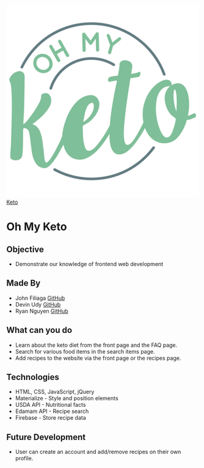 ![Oh My Keto](image/ohmyketo-logo.jpg)
[Keto](https://dmudy.github.io/OhMyKeto/index.html)
# Oh My Keto
## Objective
* Demonstrate our knowledge of frontend web development

## Made By
* John Filiaga [GitHub](https://github.com/jdfili)
* Devin Udy [GitHub](https://github.com/dmudy)
* Ryan Nguyen [GitHub](https://github.com/2d-ink)

## What can you do
* Learn about the keto diet from the front page and the FAQ page.
* Search for various food items in the search items page.
* Add recipes to the website via the front page or the recipes page.

## Technologies
* HTML, CSS, JavaScript, jQuery
* Materialize - Style and position elements
* USDA API - Nutritional facts
* Edamam API - Recipe search
* Firebase - Store recipe data

## Future Development
* User can create an account and add/remove recipes on their own profile. 
